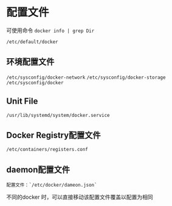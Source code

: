 # 配置文件

可使用命令
`docker info | grep Dir`

`/etc/default/docker`

## 环境配置文件

`/etc/sysconfig/docker-network`
`/etc/sysconfig/docker-storage`
`/etc/sysconfig/docker`

## Unit File

`/usr/lib/systemd/system/docker.service`

## Docker Registry配置文件

`/etc/containers/registers.conf`

## daemon配置文件

    配置文件：`/etc/docker/dameon.json`

不同的docker 时，可以直接移动该配置文件覆盖以配置为相同